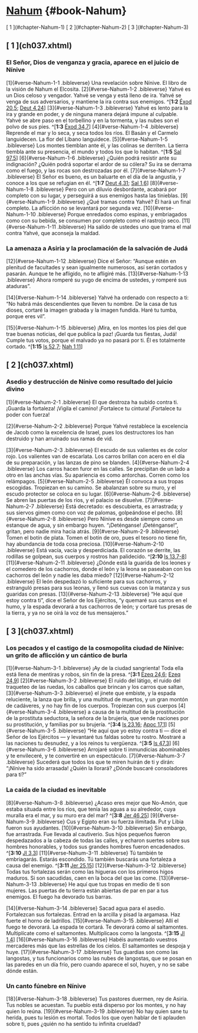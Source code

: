 # [Nahum](ch001.xhtml) {#book-Nahum}

<div id="chapterlinks-Nahum" class="chapterlinks">[&nbsp;1&nbsp;](#chapter-Nahum-1) [&nbsp;2&nbsp;](#chapter-Nahum-2) [&nbsp;3&nbsp;](#chapter-Nahum-3) </div>

<h2 class="chaptertitle">[&nbsp;1&nbsp;](ch037.xhtml)<span><span id="chapter-Nahum-1"></span></span></h2>

### El Señor, Dios de venganza y gracia, aparece en el juicio de Nínive
[1]{#verse-Nahum-1-1 .bibleverse} Una revelación sobre Nínive. El libro de la visión de Nahum el Elcosita. [2]{#verse-Nahum-1-2 .bibleverse} Yahvé es un Dios celoso y vengador. Yahvé se venga y está lleno de ira. Yahvé se venga de sus adversarios, y mantiene la ira contra sus enemigos. ^[**1:2** [Éxod 20,5](ch005.xhtml#verse-Éxodo-20-5); [Deut 4,24](ch008.xhtml#verse-Deuteronomio-4-24)] [3]{#verse-Nahum-1-3 .bibleverse} Yahvé es lento para la ira y grande en poder, y de ninguna manera dejará impune al culpable. Yahvé se abre paso en el torbellino y en la tormenta, y las nubes son el polvo de sus pies. ^[**1:3** [Éxod 34,7](ch005.xhtml#verse-Éxodo-34-7)] [4]{#verse-Nahum-1-4 .bibleverse} Reprende el mar y lo seca, y seca todos los ríos. El Basán y el Carmelo languidecen. La flor del Líbano languidece. [5]{#verse-Nahum-1-5 .bibleverse} Los montes tiemblan ante él, y las colinas se derriten. La tierra tiembla ante su presencia, el mundo y todos los que lo habitan. ^[**1:5** [Sal 97,5](ch022.xhtml#verse-Salmos-97-5)] [6]{#verse-Nahum-1-6 .bibleverse} ¿Quién podrá resistir ante su indignación? ¿Quién podrá soportar el ardor de su cólera? Su ira se derrama como el fuego, y las rocas son destrozadas por él. [7]{#verse-Nahum-1-7 .bibleverse} El Señor es bueno, es un baluarte en el día de la angustia, y conoce a los que se refugian en él. ^[**1:7** [Deut 4,31](ch008.xhtml#verse-Deuteronomio-4-31); [Sal 1,6](ch022.xhtml#verse-Salmos-1-6)] [8]{#verse-Nahum-1-8 .bibleverse} Pero con un diluvio desbordante, acabará por completo con su lugar, y perseguirá a sus enemigos hasta las tinieblas. [9]{#verse-Nahum-1-9 .bibleverse} ¿Qué tramas contra Yahvé? Él hará un final completo. La aflicción no se levantará por segunda vez. [10]{#verse-Nahum-1-10 .bibleverse} Porque enredados como espinas, y embriagados como con su bebida, se consumen por completo como el rastrojo seco. [11]{#verse-Nahum-1-11 .bibleverse} Ha salido de ustedes uno que trama el mal contra Yahvé, que aconseja la maldad.

### La amenaza a Asiria y la proclamación de la salvación de Judá
[12]{#verse-Nahum-1-12 .bibleverse} Dice el Señor: “Aunque estén en plenitud de facultades y sean igualmente numerosos, así serán cortados y pasarán. Aunque te he afligido, no te afligiré más. [13]{#verse-Nahum-1-13 .bibleverse} Ahora romperé su yugo de encima de ustedes, y romperé sus ataduras”.

[14]{#verse-Nahum-1-14 .bibleverse} Yahvé ha ordenado con respecto a ti: “No habrá más descendientes que lleven tu nombre. De la casa de tus dioses, cortaré la imagen grabada y la imagen fundida. Haré tu tumba, porque eres vil”.

[15]{#verse-Nahum-1-15 .bibleverse} ¡Mira, en los montes los pies del que trae buenas noticias, del que publica la paz! ¡Guarda tus fiestas, Judá! Cumple tus votos, porque el malvado ya no pasará por ti. Él es totalmente cortado. ^[**1:15** [Is 52,7](ch026.xhtml#verse-Isaías-52-7); [Nah 1,11](ch037.xhtml#verse-Nahum-1-11)]

<h2 class="chaptertitle">[&nbsp;2&nbsp;](ch037.xhtml)<span><span id="chapter-Nahum-2"></span></span></h2>

### Asedio y destrucción de Nínive como resultado del juicio divino
[1]{#verse-Nahum-2-1 .bibleverse} El que destroza ha subido contra ti. ¡Guarda la fortaleza! ¡Vigila el camino! ¡Fortalece tu cintura! ¡Fortalece tu poder con fuerza!

[2]{#verse-Nahum-2-2 .bibleverse} Porque Yahvé restablece la excelencia de Jacob como la excelencia de Israel, pues los destructores los han destruido y han arruinado sus ramas de vid.

[3]{#verse-Nahum-2-3 .bibleverse} El escudo de sus valientes es de color rojo. Los valientes van de escarlata. Los carros brillan con acero en el día de su preparación, y las lanzas de pino se blanden. [4]{#verse-Nahum-2-4 .bibleverse} Los carros hacen furor en las calles. Se precipitan de un lado a otro en las anchas vías. Su apariencia es como antorchas. Corren como los relámpagos. [5]{#verse-Nahum-2-5 .bibleverse} Él convoca a sus tropas escogidas. Tropiezan en su camino. Se abalanzan sobre su muro, y el escudo protector se coloca en su lugar. [6]{#verse-Nahum-2-6 .bibleverse} Se abren las puertas de los ríos, y el palacio se disuelve. [7]{#verse-Nahum-2-7 .bibleverse} Está decretado: es descubierta, es arrastrada; y sus siervos gimen como con voz de palomas, golpeándose el pecho. [8]{#verse-Nahum-2-8 .bibleverse} Pero Nínive es desde siempre como un estanque de agua, y sin embargo huyen. “¡Deténganse! ¡Deténganse!”, gritan, pero nadie mira hacia atrás. [9]{#verse-Nahum-2-9 .bibleverse} Tomen el botín de plata. Tomen el botín de oro, pues el tesoro no tiene fin, hay abundancia de toda cosa preciosa. [10]{#verse-Nahum-2-10 .bibleverse} Está vacía, vacía y desperdiciada. El corazón se derrite, las rodillas se golpean, sus cuerpos y rostros han palidecido. ^[**2:10** [Is 13,7-8](ch026.xhtml#verse-Isaías-13-7)] [11]{#verse-Nahum-2-11 .bibleverse} ¿Dónde está la guarida de los leones y el comedero de los cachorros, donde el león y la leona se paseaban con los cachorros del león y nadie les daba miedo? [12]{#verse-Nahum-2-12 .bibleverse} El león despedazó lo suficiente para sus cachorros, y estranguló presas para sus leonas, y llenó sus cuevas con la matanza y sus guaridas con presas. [13]{#verse-Nahum-2-13 .bibleverse} “He aquí que estoy contra ti”, dice el Señor de los Ejércitos, “y quemaré sus carros en el humo, y la espada devorará a tus cachorros de león; y cortaré tus presas de la tierra, y ya no se oirá la voz de tus mensajeros.”

<h2 class="chaptertitle">[&nbsp;3&nbsp;](ch037.xhtml)<span><span id="chapter-Nahum-3"></span></span></h2>

### Los pecados y el castigo de la cosmopolita ciudad de Nínive: un grito de aflicción y un cántico de burla
[1]{#verse-Nahum-3-1 .bibleverse} ¡Ay de la ciudad sangrienta! Toda ella está llena de mentiras y robos, sin fin de la presa. ^[**3:1** [Ezeq 24,6](ch029.xhtml#verse-Ezequiel-24-6); [Ezeq 24,9](ch029.xhtml#verse-Ezequiel-24-9)] [2]{#verse-Nahum-3-2 .bibleverse} El ruido del látigo, el ruido del traqueteo de las ruedas, los caballos que brincan y los carros que saltan, [3]{#verse-Nahum-3-3 .bibleverse} el jinete que embiste, y la espada reluciente, la lanza que brilla, y una multitud de muertos, y un gran montón de cadáveres, y no hay fin de los cuerpos. Tropiezan con sus cuerpos [4]{#verse-Nahum-3-4 .bibleverse} a causa de la multitud de la prostitución de la prostituta seductora, la señora de la brujería, que vende naciones por su prostitución, y familias por su brujería. ^[**3:4** [Is 23,16](ch026.xhtml#verse-Isaías-23-16); [Apoc 17,1](ch069.xhtml#verse-Apocalipsis-17-1)] [5]{#verse-Nahum-3-5 .bibleverse} “He aquí que yo estoy contra ti — dice el Señor de los Ejércitos — y levantaré tus faldas sobre tu rostro. Mostraré a las naciones tu desnudez, y a los reinos tu vergüenza. ^[**3:5** [Is 47,3](ch026.xhtml#verse-Isaías-47-3)] [6]{#verse-Nahum-3-6 .bibleverse} Arrojaré sobre ti inmundicias abominables y te envileceré, y te convertiré en un espectáculo. [7]{#verse-Nahum-3-7 .bibleverse} Sucederá que todos los que te miren huirán de ti y dirán: “¡Nínive ha sido arrasada! ¿Quién la llorará? ¿Dónde buscaré consoladores para ti?”

### La caída de la ciudad es inevitable
[8]{#verse-Nahum-3-8 .bibleverse} ¿Acaso eres mejor que No-Amón, que estaba situada entre los ríos, que tenía las aguas a su alrededor, cuya muralla era el mar, y su muro era del mar? ^[**3:8** [Jer 46,25](ch027.xhtml#verse-Jeremías-46-25)] [9]{#verse-Nahum-3-9 .bibleverse} Cus y Egipto eran su fuerza ilimitada. Put y Libia fueron sus ayudantes. [10]{#verse-Nahum-3-10 .bibleverse} Sin embargo, fue arrastrada. Fue llevada al cautiverio. Sus hijos pequeños fueron despedazados a la cabeza de todas las calles, y echaron suertes sobre sus hombres honorables, y todos sus grandes hombres fueron encadenados. ^[**3:10** [Jl 3,3](ch032.xhtml#verse-Joel-3-3)] [11]{#verse-Nahum-3-11 .bibleverse} Tú también te embriagarás. Estarás escondido. Tú también buscarás una fortaleza a causa del enemigo. ^[**3:11** [Jer 25,15](ch027.xhtml#verse-Jeremías-25-15)] [12]{#verse-Nahum-3-12 .bibleverse} Todas tus fortalezas serán como las higueras con los primeros higos maduros. Si son sacudidas, caen en la boca del que las come. [13]{#verse-Nahum-3-13 .bibleverse} He aquí que tus tropas en medio de ti son mujeres. Las puertas de tu tierra están abiertas de par en par a tus enemigos. El fuego ha devorado tus barras.

[14]{#verse-Nahum-3-14 .bibleverse} Sacad agua para el asedio. Fortalezcan sus fortalezas. Entrad en la arcilla y pisad la argamasa. Haz fuerte el horno de ladrillos. [15]{#verse-Nahum-3-15 .bibleverse} Allí el fuego te devorará. La espada te cortará. Te devorará como al saltamontes. Multiplícate como el saltamontes. Multiplicaos como la langosta. ^[**3:15** [Jl 1,4](ch032.xhtml#verse-Joel-1-4)] [16]{#verse-Nahum-3-16 .bibleverse} Habéis aumentado vuestros mercaderes más que las estrellas de los cielos. El saltamontes se despoja y huye. [17]{#verse-Nahum-3-17 .bibleverse} Tus guardias son como las langostas, y tus funcionarios como las nubes de langostas, que se posan en las paredes en un día frío, pero cuando aparece el sol, huyen, y no se sabe dónde están.

### Un canto fúnebre en Nínive
[18]{#verse-Nahum-3-18 .bibleverse} Tus pastores duermen, rey de Asiria. Tus nobles se acuestan. Tu pueblo está disperso por los montes, y no hay quien lo reúna. [19]{#verse-Nahum-3-19 .bibleverse} No hay quien sane tu herida, pues tu lesión es mortal. Todos los que oyen hablar de ti aplauden sobre ti, pues ¿quién no ha sentido tu infinita crueldad?
